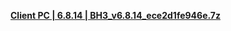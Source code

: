 **[Client PC | 6.8.14 | BH3_v6.8.14_ece2d1fe946e.7z ](https://bh3rd-beta.bh3.com/ptpublic/Beta/20230622145231_s6HzxGHQMa5yNkUN/BH3_v6.8.14_ece2d1fe946e.7z)**
